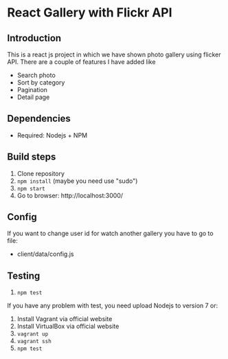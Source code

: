 # React Gallery with Flickr API

## Introduction

This is a react js project in which we have shown photo gallery using flicker API.
There are a couple of features I have added like

- Search photo
- Sort by category
- Pagination
- Detail page

## Dependencies

- Required: Nodejs + NPM

## Build steps

1. Clone repository
2. `npm install` (maybe you need use "sudo")
3. `npm start`
4. Go to browser: http://localhost:3000/

## Config

If you want to change user id for watch another gallery you have to go to file:

- client/data/config.js

## Testing

1. `npm test`

If you have any problem with test, you need upload Nodejs to version 7 or:

1. Install Vagrant via official website
2. Install VirtualBox via official website
3. `vagrant up`
4. `vagrant ssh`
5. `npm test`
